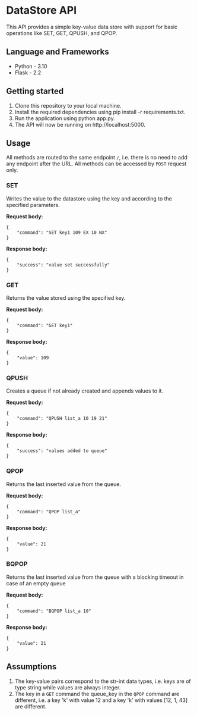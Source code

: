 # DataStore API

This API provides a simple key-value data store with support for basic operations like SET, GET, QPUSH, and QPOP.

## Language and Frameworks
- Python - 3.10
- Flask - 2.2

## Getting started

1. Clone this repository to your local machine.
2. Install the required dependencies using pip install -r requirements.txt.
3. Run the application using python app.py.
4. The API will now be running on http://localhost:5000.

## Usage

All methods are routed to the same endpoint `/`, i.e. there is no need to add any endpoint after the URL. 
All methods can be accessed by `POST` request only.

### SET
Writes the value to the datastore using the key and according to the specified parameters.

**Request body:**

```
{
    "command": "SET key1 109 EX 10 NX"
}
```

**Response body:**

```
{
    "success": "value set successfully"
}
```

### GET

Returns the value stored using the specified key.

**Request body:**

```
{
    "command": "GET key1"
}
```

**Response body:**

```
{
    "value": 109
}
```

### QPUSH

Creates a queue if not already created and appends values to it.

**Request body:**

```
{
    "command": "QPUSH list_a 10 19 21"
}
```

**Response body:**

```
{
    "success": "values added to queue"
}
```

### QPOP

Returns the last inserted value from the queue.

**Request body:**

```
{
    "command": "QPOP list_a"
}
```

**Response body:**

```
{
    "value": 21
}
```

### BQPOP

Returns the last inserted value from the queue with a blocking timeout in case of an empty queue

**Request body:**

```
{
    "command": "BQPOP list_a 10"
}
```

**Response body:**

```
{
    "value": 21
}
```

## Assumptions

1. The key-value pairs correspond to the str-int data types, i.e. keys are of type string while values are always integer.
2. The key in a `GET` command the queue_key in the `QPOP` command are different, i.e. a key 'k' with value 12 and a key 'k' with values [12, 1, 43] are different.